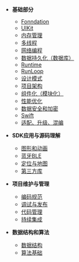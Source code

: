 - **基础部分**
  - [Fonndation](/foundation/)
  - [UIKit](/uikit/)
  - [内存管理](/memory-management/)
  - [多线程](/multi-thread/)
  - [网络编程](/network/)
  - [数据持久化（数据库）](/database/)
  - [Runtime](/runtime/)
  - [RunLoop](/runloop/)
  - [设计模式](/design-patterns/)
  - [项目架构](/architecture/)
  - [组件化（模块化）](/modularization/)
  - [性能优化](/performance-optimization/)
  - [数据安全和加密](/encryption/)
  - [Swift](/swift/)
  - [适配、升级、混编](/adaptation/)

- **SDK应用与源码理解**
  - [图形和动画](/sdk/core-graphics/)
  - [蓝牙BLE](/sdk/core-bluetooth/)
  - [定位与地图](/sdk/core-location/)
  - [第三方库](/sdk/cocoapods/)

- **项目维护与管理**
  - [编码规范](/coding-guidelines/)
  - [调试与发布](/debug-and-release/)
  - [代码管理](/code-management/)
  - [持续集成](/continuous-integration/)

- **数据结构和算法**
  - [数据结构](/data-structure/)
  - [算法基础](/algorithm-basics/)
